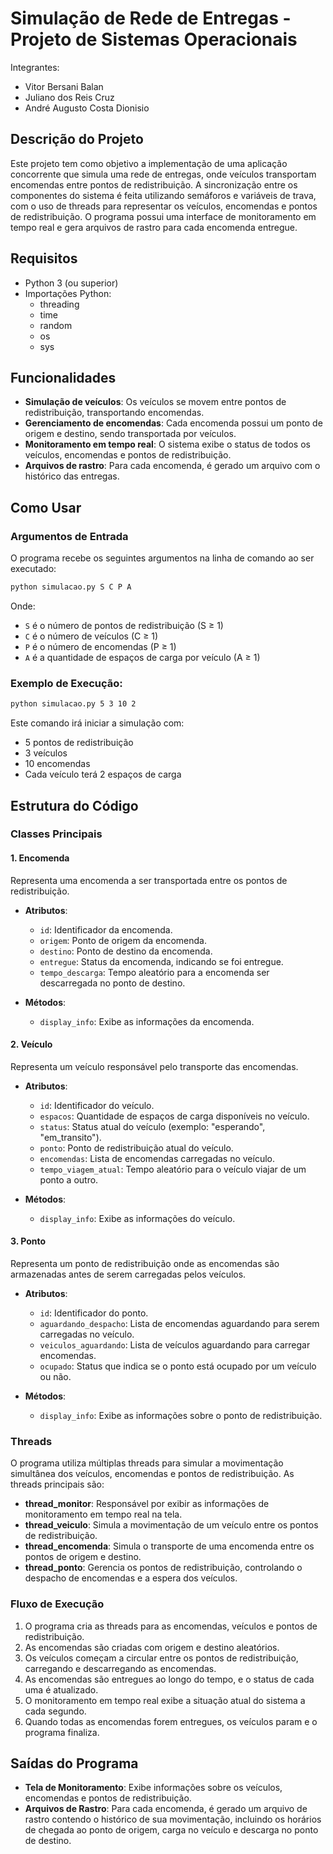 # Simulação de Rede de Entregas - Projeto de Sistemas Operacionais

Integrantes:
- Vitor Bersani Balan
- Juliano dos Reis Cruz
- André Augusto Costa Dionisio

## Descrição do Projeto

Este projeto tem como objetivo a implementação de uma aplicação concorrente que simula uma rede de entregas, onde veículos transportam encomendas entre pontos de redistribuição. A sincronização entre os componentes do sistema é feita utilizando semáforos e variáveis de trava, com o uso de threads para representar os veículos, encomendas e pontos de redistribuição. O programa possui uma interface de monitoramento em tempo real e gera arquivos de rastro para cada encomenda entregue.

## Requisitos

- Python 3 (ou superior)
- Importações Python:
  - threading
  - time
  - random
  - os
  - sys

## Funcionalidades

- **Simulação de veículos**: Os veículos se movem entre pontos de redistribuição, transportando encomendas.
- **Gerenciamento de encomendas**: Cada encomenda possui um ponto de origem e destino, sendo transportada por veículos.
- **Monitoramento em tempo real**: O sistema exibe o status de todos os veículos, encomendas e pontos de redistribuição.
- **Arquivos de rastro**: Para cada encomenda, é gerado um arquivo com o histórico das entregas.

## Como Usar

### Argumentos de Entrada

O programa recebe os seguintes argumentos na linha de comando ao ser executado:

```bash
python simulacao.py S C P A
```

Onde:

- `S` é o número de pontos de redistribuição (S ≥ 1)
- `C` é o número de veículos (C ≥ 1)
- `P` é o número de encomendas (P ≥ 1)
- `A` é a quantidade de espaços de carga por veículo (A ≥ 1)

### Exemplo de Execução:
```bash
python simulacao.py 5 3 10 2
```

Este comando irá iniciar a simulação com:

- 5 pontos de redistribuição
- 3 veículos
- 10 encomendas
- Cada veículo terá 2 espaços de carga

## Estrutura do Código

### Classes Principais

#### 1. **Encomenda**

Representa uma encomenda a ser transportada entre os pontos de redistribuição.

- **Atributos**:
  - `id`: Identificador da encomenda.
  - `origem`: Ponto de origem da encomenda.
  - `destino`: Ponto de destino da encomenda.
  - `entregue`: Status da encomenda, indicando se foi entregue.
  - `tempo_descarga`: Tempo aleatório para a encomenda ser descarregada no ponto de destino.

- **Métodos**:
  - `display_info`: Exibe as informações da encomenda.

#### 2. **Veículo**

Representa um veículo responsável pelo transporte das encomendas.

- **Atributos**:
  - `id`: Identificador do veículo.
  - `espacos`: Quantidade de espaços de carga disponíveis no veículo.
  - `status`: Status atual do veículo (exemplo: "esperando", "em_transito").
  - `ponto`: Ponto de redistribuição atual do veículo.
  - `encomendas`: Lista de encomendas carregadas no veículo.
  - `tempo_viagem_atual`: Tempo aleatório para o veículo viajar de um ponto a outro.

- **Métodos**:
  - `display_info`: Exibe as informações do veículo.

#### 3. **Ponto**

Representa um ponto de redistribuição onde as encomendas são armazenadas antes de serem carregadas pelos veículos.

- **Atributos**:
  - `id`: Identificador do ponto.
  - `aguardando_despacho`: Lista de encomendas aguardando para serem carregadas no veículo.
  - `veiculos_aguardando`: Lista de veículos aguardando para carregar encomendas.
  - `ocupado`: Status que indica se o ponto está ocupado por um veículo ou não.

- **Métodos**:
  - `display_info`: Exibe as informações sobre o ponto de redistribuição.

### Threads

O programa utiliza múltiplas threads para simular a movimentação simultânea dos veículos, encomendas e pontos de redistribuição. As threads principais são:

- **thread_monitor**: Responsável por exibir as informações de monitoramento em tempo real na tela.
- **thread_veiculo**: Simula a movimentação de um veículo entre os pontos de redistribuição.
- **thread_encomenda**: Simula o transporte de uma encomenda entre os pontos de origem e destino.
- **thread_ponto**: Gerencia os pontos de redistribuição, controlando o despacho de encomendas e a espera dos veículos.

### Fluxo de Execução

1. O programa cria as threads para as encomendas, veículos e pontos de redistribuição.
2. As encomendas são criadas com origem e destino aleatórios.
3. Os veículos começam a circular entre os pontos de redistribuição, carregando e descarregando as encomendas.
4. As encomendas são entregues ao longo do tempo, e o status de cada uma é atualizado.
5. O monitoramento em tempo real exibe a situação atual do sistema a cada segundo.
6. Quando todas as encomendas forem entregues, os veículos param e o programa finaliza.

## Saídas do Programa

- **Tela de Monitoramento**: Exibe informações sobre os veículos, encomendas e pontos de redistribuição.
- **Arquivos de Rastro**: Para cada encomenda, é gerado um arquivo de rastro contendo o histórico de sua movimentação, incluindo os horários de chegada ao ponto de origem, carga no veículo e descarga no ponto de destino.
